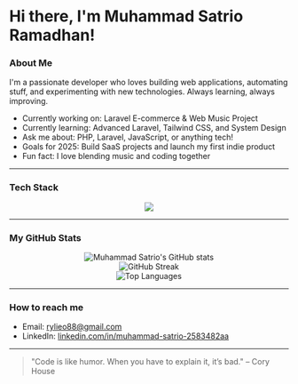 # Hi there, I'm Muhammad Satrio Ramadhan!

### About Me
I'm a passionate developer who loves building web applications, automating stuff, and experimenting with new technologies. Always learning, always improving.

- Currently working on: Laravel E-commerce & Web Music Project
- Currently learning: Advanced Laravel, Tailwind CSS, and System Design
- Ask me about: PHP, Laravel, JavaScript, or anything tech!
- Goals for 2025: Build SaaS projects and launch my first indie product
- Fun fact: I love blending music and coding together 

---

### Tech Stack
<div align="center">
  <img src="https://skillicons.dev/icons?i=php,laravel,bootstrap,html,css,js,mysql,git,github,vscode" />
</div>

---

### My GitHub Stats

<p align="center">
  <img src="https://github-readme-stats.vercel.app/api?username=rylieo&show_icons=true&theme=radical" alt="Muhammad Satrio's GitHub stats" />
  <br/>
  <img src="https://github-readme-streak-stats.herokuapp.com/?user=rylieo&theme=radical" alt="GitHub Streak" />
  <br/>
  <img src="https://github-readme-stats.vercel.app/api/top-langs/?username=rylieo&layout=compact&theme=radical" alt="Top Languages" />
</p>

---

### How to reach me
- Email: [rylieo88@gmail.com](https://mail.google.com/mail/u/0/?view=cm&tf=1&fs=1&to=rylieo88@gmail.com)
- LinkedIn: [linkedin.com/in/muhammad-satrio-2583482aa](https://www.linkedin.com/in/muhammad-satrio-2583482aa/)

---

> "Code is like humor. When you have to explain it, it’s bad." – Cory House
